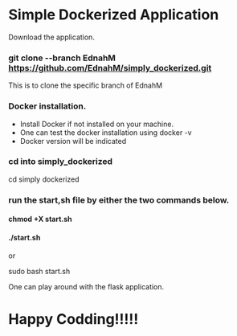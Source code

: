 # Simple Dockerized Application

Download the application.

### git clone --branch EdnahM https://github.com/EdnahM/simply_dockerized.git
This is to clone the specific branch of EdnahM


### Docker installation.
- Install Docker if not installed on your machine.
- One can  test the docker installation using docker -v
- Docker version will be indicated

### cd into simply_dockerized 
cd simply dockerized

### run the start,sh file by either the two commands below.
#### chmod +X start.sh
#### ./start.sh

or

sudo bash start.sh

One can play around with the flask application.
# Happy Codding!!!!!
